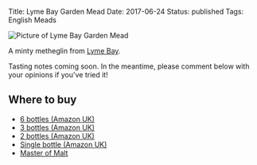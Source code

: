 Title: Lyme Bay Garden Mead
Date: 2017-06-24
Status: published
Tags: English Meads

![Picture of Lyme Bay Garden Mead](https://ws-eu.amazon-adsystem.com/widgets/q?_encoding=UTF8&ASIN=B00F52K7YM&Format=_SL250_&ID=AsinImage&MarketPlace=GB&ServiceVersion=20070822&WS=1&tag=traditionalmead-21)

A minty metheglin from [Lyme Bay](/lyme-bay-winery/).

<!-- PELICAN_END_SUMMARY -->

Tasting notes coming soon. In the meantime, please comment below with
your opinions if you've tried it!

## Where to buy

* [6 bottles (Amazon UK)](https://www.amazon.co.uk/Lyme-Bay-GARDEN-MEAD-Case/dp/B075ZVVKSH/ref=as_li_ss_tl?ie=UTF8&qid=1513033647&sr=8-6&keywords=garden+mead&linkCode=ll1&tag=traditionalmead-21&linkId=fd2fbed9500680f66e24ddcd89f89e87)
* [3 bottles (Amazon UK)](https://www.amazon.co.uk/Lyme-Bay-GARDEN-MEAD-Case/dp/B075ZVX22W/ref=as_li_ss_tl?ie=UTF8&qid=1513033647&sr=8-4&keywords=garden+mead&linkCode=ll1&tag=traditionalmead-21&linkId=51a0fda3065009282eb472c93878b45e)
* [2 bottles (Amazon UK)](https://www.amazon.co.uk/Lyme-Bay-GARDEN-MEAD-Case/dp/B075ZVLK5Z/ref=as_li_ss_tl?ie=UTF8&qid=1513033647&sr=8-2&keywords=garden+mead&linkCode=ll1&tag=traditionalmead-21&linkId=ee3a89859c9a4628569591056281968a)
* [Single bottle (Amazon UK)](https://www.amazon.co.uk/Garden-Mead-Lyme-Bay-Bottle/dp/B00F52K7YM/ref=as_li_ss_il?ie=UTF8&qid=1513033484&sr=8-1&keywords=garden+mead&linkCode=li3&tag=traditionalmead-21&linkId=754ef3d5880cbfb2a419e85a28b044f2)
* [Master of Malt](https://www.masterofmalt.com/mead/lyme-bay-winery/garden-mead-lyme-bay-winery-mead/?srh=1)